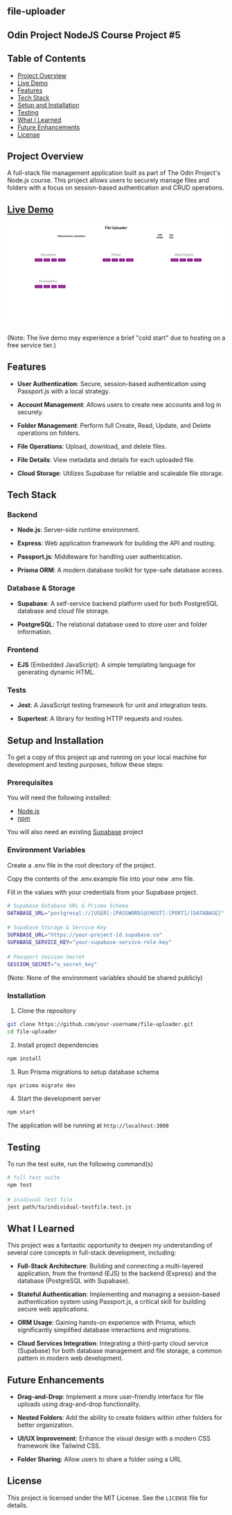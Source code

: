 ## file-uploader

## Odin Project NodeJS Course Project #5

## Table of Contents
* [Project Overview](#project-overview)
* [Live Demo](#live-demo)
* [Features](#features)
* [Tech Stack](#tech-stack)
* [Setup and Installation](#setup-and-installation)
* [Testing](#testing)
* [What I Learned](#what-i-learned)
* [Future Enhancements](#future-enhancements)
* [License](#license)

## Project Overview
  A full-stack file management application built as part of The Odin Project's Node.js course. This project allows users to securely manage files and folders with a focus on session-based authentication and CRUD operations.

  ## [Live Demo](file-uploader-aup0.onrender.com/)
  ![alt text](./public/images/file-uploader-homepage.png "Home page image preview")

  (Note: The live demo may experience a brief "cold start" due to hosting on a free service tier.)

## Features
  * __User Authentication__: Secure, session-based authentication using Passport.js with a local strategy.

  * __Account Management__: Allows users to create new accounts and log in securely.

  * __Folder Management__: Perform full Create, Read, Update, and Delete operations on folders.

  * __File Operations__: Upload, download, and delete files.

  * __File Details__: View metadata and details for each uploaded file.

  * __Cloud Storage__: Utilizes Supabase for reliable and scaleable file storage.

## Tech Stack
  ### Backend
  * __Node.js__: Server-side runtime environment.

  * __Express__: Web application framework for building the API and routing.

  * __Passport.js__: Middleware for handling user authentication.

  * __Prisma ORM__: A modern database toolkit for type-safe database access.

  ### Database & Storage
  * __Supabase__: A self-service backend platform used for both PostgreSQL database and cloud file storage.

  * __PostgreSQL__: The relational database used to store user and folder information.

  ### Frontend
  * __EJS__ (Embedded JavaScript): A simple templating language for generating dynamic HTML.

  ### Tests
  * __Jest__: A JavaScript testing framework for unit and integration tests.

  * __Supertest__: A library for testing HTTP requests and routes.

  ## Setup and Installation
  To get a copy of this project up and running on your local machine for development and testing purposes, follow these steps:

  ### Prerequisites
  You will need the following installed:
  
  * [Node.js](https://nodejs.org/en)
  * [npm](https://www.npmjs.com/)

  You will also need an existing [Supabase](https://supabase.com/) project
  
  ### Environment Variables
  Create a .env file in the root directory of the project.

  Copy the contents of the .env.example file into your new .env file.
  
  Fill in the values with your credentials from your Supabase project.

  ``` bash
  # Supabase Database URL & Prisma Schema
  DATABASE_URL="postgresql://[USER]:[PASSWORD]@[HOST]:[PORT]/[DATABASE]"

  # Supabase Storage & Service Key
  SUPABASE_URL="https://your-project-id.supabase.co"
  SUPABASE_SERVICE_KEY="your-supabase-service-role-key"
  
  # Passport Session Secret
  SESSION_SECRET="a_secret_key"
  ```
  (Note: None of the environment variables should be shared publicly)

  ### Installation
  1. Clone the repository
  ``` bash
  git clone https://github.com/your-username/file-uploader.git
  cd file-uploader
  ```

  2. Install project dependencies
  ``` bash
  npm install
  ```
  
  3. Run Prisma migrations to setup database schema
  ``` bash
  npx prisma migrate dev
  ```

  4. Start the development server
  ``` bash
  npm start
  ```

  The application will be running at `http://localhost:3000`

  ## Testing
  To run the test suite, run the following command(s)
  ``` bash 
  # full test suite
  npm test

  # inidivual test file
  jest path/to/individual-testfile.test.js
  ```

  ## What I Learned
  This project was a fantastic opportunity to deepen my understanding of several core concepts in full-stack development, including:
  
  * __Full-Stack Architecture__: Building and connecting a multi-layered application, from the frontend (EJS) to the backend (Express) and the database (PostgreSQL with Supabase).

  * __Stateful Authentication__: Implementing and managing a session-based authentication system using Passport.js, a critical skill for building secure web applications.

  * __ORM Usage__: Gaining hands-on experience with Prisma, which significantly simplified database interactions and migrations.

  * __Cloud Services Integration__: Integrating a third-party cloud service (Supabase) for both database management and file storage, a common pattern in modern web development.

  ## Future Enhancements
  * __Drag-and-Drop__: Implement a more user-friendly interface for file uploads using drag-and-drop functionality.

* __Nested Folders__: Add the ability to create folders within other folders for better organization.
  
 * __UI/UX Improvement__: Enhance the visual design with a modern CSS framework like Tailwind CSS.

  * __Folder Sharing__: Allow users to share a folder using a URL

  ## License
  This project is licensed under the MIT License. See the `LICENSE` file for details.
